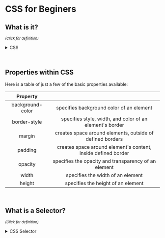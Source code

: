 # CSS for Beginers

## What is it?

<sup>*(Click for definition)*</sup>

<details>
<summary>CSS</summary>
<p> 

Cascading Style Sheets - Allows the programmer to add a style and look on top of the HTML code, this helps make the content more visually appealing to the consumers looking at it. CSS is a simple syntax.

</p>
</details>

&nbsp;

## Properties within CSS

Here is a table of just a few of the basic properties available:

|    Property      |     |
|      :---:       |                         :---:                                 |
| background-color | specifies background color of an element                      |
| border-style     | specifies style, width, and color of an element's border      |
| margin           | creates space around elements, outside of defined borders     |
| padding          | creates space around element's content, inside defined border |
| opacity          | specifies the opacity and transparency of an element          |
| width            | specifies the width of an element                             |
| height           | specifies the height of an element                            |

&nbsp;

## What is a Selector?

<sup>*(Click for definition)*</sup>

<details>
<summary>CSS Selector</summary>
<p> 

Selectors are used to find the HTML elements that the programmer is trying to style. There are five categories of selectors:

</p>
<p>

- Simple selector
- Combinator selector
- Pseudo-elements selector
- Pseudo-class selector
- Attribute selector

</p>
</details>
